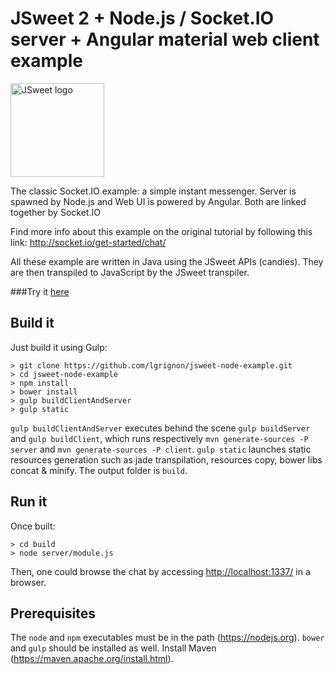 # JSweet 2 + Node.js / Socket.IO server + Angular material web client example

<img src="http://www.jsweet.org/wp-content/logos/powered-by-jsweet-simple.svg" width="150" alt="JSweet logo">

The classic Socket.IO example: a simple instant messenger. Server is spawned by Node.js and Web UI is powered by Angular. Both are linked together by Socket.IO

Find more info about this example on the original tutorial by following this link: http://socket.io/get-started/chat/

All these example are written in Java using the JSweet APIs (candies). They are then transpiled to JavaScript by the JSweet transpiler.

###Try it [here](http://examples.jsweet.org:1337)

## Build it
Just build it using Gulp:

```
> git clone https://github.com/lgrignon/jsweet-node-example.git
> cd jsweet-node-example
> npm install
> bower install
> gulp buildClientAndServer
> gulp static
```

`gulp buildClientAndServer` executes behind the scene `gulp buildServer` and `gulp buildClient`, which runs respectively `mvn generate-sources -P server` and `mvn generate-sources -P client`.
`gulp static` launches static resources generation such as jade transpilation, resources copy, bower libs concat & minify.
The output folder is `build`.

## Run it
Once built: 
```
> cd build
> node server/module.js
```

Then, one could browse the chat by accessing [http://localhost:1337/](http://localhost:1337/) in a browser.

## Prerequisites

The `node` and `npm` executables must be in the path (https://nodejs.org). `bower` and `gulp` should be installed as well.
Install Maven (https://maven.apache.org/install.html).
